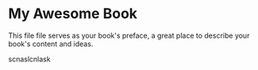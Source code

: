 # My Awesome Book

This file file serves as your book's preface, a great place to describe your book's content and ideas.









scnaslcnlask

